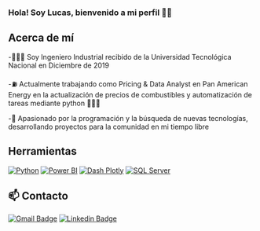 ### Hola! Soy Lucas, bienvenido a mi perfil 👋🏼

## Acerca de mí
-👨🏻‍🔬 Soy Ingeniero Industrial recibido de la Universidad Tecnológica Nacional en Diciembre de 2019 

-⛽ Actualmente trabajando como Pricing & Data Analyst en Pan American Energy en la actualización de precios de combustibles  y automatización de tareas mediante python 👨🏻‍💻

-👥 Apasionado por la programación y la búsqueda de nuevas tecnologías, desarrollando proyectos para la comunidad en mi tiempo libre 

## Herramientas
[![Python](https://img.shields.io/badge/-Python-3776AB?style=flat-square&logo=python&logoColor=white)](https://www.python.org/)
[![Power BI](https://img.shields.io/badge/logo-powerbi-yellow?logo=powerbi)](https://app.powerbi.com/)
[![Dash Plotly](https://img.shields.io/badge/logo-plotly-purple?logo=plotly)](https://dash.plotly.com/)
[![SQL Server](https://img.shields.io/badge/-SQL%20Server-CC2927?style=flat-square&logo=microsoft%20sql%20server&logoColor=white)](https://www.microsoft.com/sql-server)


## 📫 Contacto 
[![Gmail Badge](https://img.shields.io/badge/-lchicco94@gmail.com-c14438?style=flat&logo=Gmail&logoColor=white)](mailto:lchicco94@gmail.com "Connect via Email")
[![Linkedin Badge](https://img.shields.io/badge/-Lucas%20Chicco-0072b1?style=flat&logo=Linkedin&logoColor=white)](https://www.linkedin.com/in/lucas-chicco-64517313a/ "Connect on LinkedIn")
